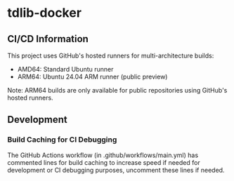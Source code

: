 # tdlib-docker

## CI/CD Information

This project uses GitHub's hosted runners for multi-architecture builds:
- AMD64: Standard Ubuntu runner
- ARM64: Ubuntu 24.04 ARM runner (public preview)

Note: ARM64 builds are only available for public repositories using GitHub's hosted runners.

## Development

### Build Caching for CI Debugging

The GitHub Actions workflow (in .github/workflows/main.yml) has commented lines for build caching to increase speed if needed for development or CI debugging purposes, uncomment these lines if needed.